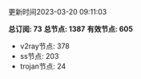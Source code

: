 更新时间2023-03-20 09:11:03

**总订阅: 73**
**总节点: 1387**
**有效节点: 605**
- v2ray节点: 378
- ss节点: 203
- trojan节点: 24
